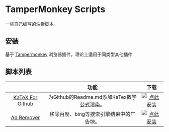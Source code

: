 
# TamperMonkey Scripts

一些自己编写的油猴脚本。

## 安装

基于 [Tampermonkey](https://www.tampermonkey.net/) 浏览器插件，理论上适用于同类型其他插件

## 脚本列表

|                                                              |                    功能                    |                             下载                             |
| :----------------------------------------------------------: | :----------------------------------------: | :----------------------------------------------------------: |
| [KaTeX For Github](https://github.com/Philogag/Tampermonkey-Scripts/tree/master/KaTeX%20For%20Github) | 为Github的Readme.md添加KaTex数学公式渲染。 | [![点此安装](https://img.shields.io/badge/点此安装-green)](https://github.com/Philogag/Tampermonkey-Scripts/raw/master/KaTeX%20For%20Github/KaTex%20for%20Github.user.js) |
| [Ad Remover](https://github.com/Philogag/Tampermonkey-Scripts/tree/master/Ad%20Remover) |  移除百度、bing等搜索引擎结果中的广告块。  | [![点此安装](https://img.shields.io/badge/点此安装-green)](https://github.com/Philogag/Tampermonkey-Scripts/raw/master/Ad%20Remover/Ad%20Remover.user.js) |

